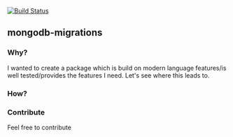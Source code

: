 [![Build Status](https://travis-ci.com/sakulstra/mongo-migration.svg?branch=master)](https://travis-ci.com/sakulstra/mongo-migration)
## mongodb-migrations

### Why?
I wanted to create a package which is build on modern language features/is well tested/provides the features I need.
Let's see where this leads to.

### How?

### Contribute
Feel free to contribute